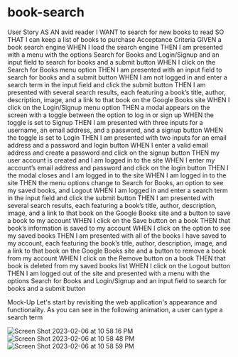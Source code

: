 # book-search

User Story
AS AN avid reader
I WANT to search for new books to read
SO THAT I can keep a list of books to purchase
Acceptance Criteria
GIVEN a book search engine
WHEN I load the search engine
THEN I am presented with a menu with the options Search for Books and Login/Signup and an input field to search for books and a submit button
WHEN I click on the Search for Books menu option
THEN I am presented with an input field to search for books and a submit button
WHEN I am not logged in and enter a search term in the input field and click the submit button
THEN I am presented with several search results, each featuring a book’s title, author, description, image, and a link to that book on the Google Books site
WHEN I click on the Login/Signup menu option
THEN a modal appears on the screen with a toggle between the option to log in or sign up
WHEN the toggle is set to Signup
THEN I am presented with three inputs for a username, an email address, and a password, and a signup button
WHEN the toggle is set to Login
THEN I am presented with two inputs for an email address and a password and login button
WHEN I enter a valid email address and create a password and click on the signup button
THEN my user account is created and I am logged in to the site
WHEN I enter my account’s email address and password and click on the login button
THEN I the modal closes and I am logged in to the site
WHEN I am logged in to the site
THEN the menu options change to Search for Books, an option to see my saved books, and Logout
WHEN I am logged in and enter a search term in the input field and click the submit button
THEN I am presented with several search results, each featuring a book’s title, author, description, image, and a link to that book on the Google Books site and a button to save a book to my account
WHEN I click on the Save button on a book
THEN that book’s information is saved to my account
WHEN I click on the option to see my saved books
THEN I am presented with all of the books I have saved to my account, each featuring the book’s title, author, description, image, and a link to that book on the Google Books site and a button to remove a book from my account
WHEN I click on the Remove button on a book
THEN that book is deleted from my saved books list
WHEN I click on the Logout button
THEN I am logged out of the site and presented with a menu with the options Search for Books and Login/Signup and an input field to search for books and a submit button  

Mock-Up
Let's start by revisiting the web application's appearance and functionality.
As you can see in the following animation, a user can type a search term

![Screen Shot 2023-02-06 at 10 58 16 PM](https://user-images.githubusercontent.com/110577068/217171986-50a9746f-f472-4f58-8bfc-f1dc0e1bcc7c.png)
![Screen Shot 2023-02-06 at 10 58 48 PM](https://user-images.githubusercontent.com/110577068/217172012-6a02a6df-f2d4-42a5-b03e-7ca1e56f3964.png)
![Screen Shot 2023-02-06 at 10 58 59 PM](https://user-images.githubusercontent.com/110577068/217172023-744397ee-69a3-45f1-95f9-b820526d2105.png)
